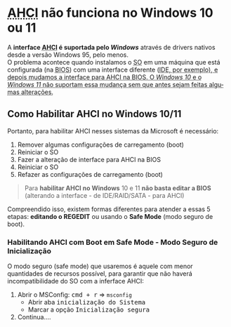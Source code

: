 # <abbr title="Advanced Host Controller Interface" lang="en">AHCI</abbr> não funciona no **Windows** 10 ou 11

A **interface <abbr title="Advanced Host Controller Interface" lang="en">AHCI</abbr> é suportada pelo <em lang="en">Windows</em>** através de <span lang="en">drivers</span> nativos desde a versão Windows 95, pelo menos.  
O problema acontece quando instalamos o <abbr title="Sistema Operacional">SO</abbr> em uma máquina que está configurada (na <abbr title="Basic Input/Output System" lang="en">BIOS</abbr>) com uma interface diferente (<abbr title="Integrated Drive Electronics" lang="en">IDE</acronym>, por exemplo), e depois mudamos a interface para AHCI na BIOS. O <em>Windows 10</em> e o <em>Windows 11</em> não suportam essa mudança sem que antes sejam feitas algumas alterações.

## Como Habilitar AHCI no Windows 10/11

Portanto, para habilitar AHCI nesses sistemas da Microsoft é necessário:

1. Remover algumas configurações de carregamento (boot)
2. Reiniciar o SO
3. Fazer a alteração de interface para AHCI na BIOS
4. Reiniciar o SO
5. Refazer as configurações de carregamento (boot)

> Para **habilitar AHCI no Windows** 10 e 11 **não basta editar a BIOS** (alterando a interface - de IDE/RAID/SATA - para AHCI)

Compreendido isso, existem formas diferentes para atender a essas 5 etapas: **editando o REGEDIT** ou usando o <strong lang="en">Safe Mode</strong> (modo seguro de boot).
  
### Habilitando AHCI com Boot em Safe Mode - Modo Seguro de Inicialização

  O modo seguro (safe mode) que usaremos é aquele com menor quantidades de recursos possível, para garantir que não haverá incompatibilidade do SO com a inferface AHCI:
  
1. Abrir o MSConfig: <kbd><kbd>cmd</kbd> + <kbd>r</kbd></kbd> ⇒ <code>msconfig</code>
    - Abrir aba <kbd><samp>inicialização do Sistema</samp></kbd>
    - Marcar a opção <kbd><samp>Inicialização segura</samp></kbd>
2. Continua....
